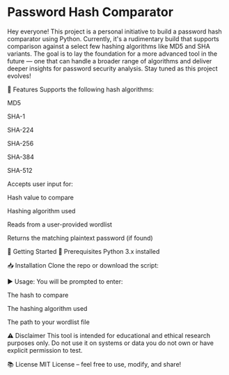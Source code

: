 # Password Hash Comparator

Hey everyone! 
This project is a personal initiative to build a password hash comparator using Python. Currently, it's a rudimentary build that supports comparison against a select few hashing algorithms like MD5 and SHA variants. The goal is to lay the foundation for a more advanced tool in the future — one that can handle a broader range of algorithms and deliver deeper insights for password security analysis. Stay tuned as this project evolves!

🧩 Features
Supports the following hash algorithms:

MD5

SHA-1

SHA-224

SHA-256

SHA-384

SHA-512

Accepts user input for:

Hash value to compare

Hashing algorithm used

Reads from a user-provided wordlist

Returns the matching plaintext password (if found)

🚀 Getting Started
🔧 Prerequisites
Python 3.x installed

📥 Installation
Clone the repo or download the script:

▶️ Usage:
You will be prompted to enter:

The hash to compare

The hashing algorithm used

The path to your wordlist file

⚠️ Disclaimer
This tool is intended for educational and ethical research purposes only. Do not use it on systems or data you do not own or have explicit permission to test.

📚 License
MIT License – feel free to use, modify, and share!